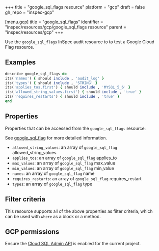 +++
title = "google_sql_flags resource"
platform = "gcp"
draft = false
gh_repo = "inspec-gcp"

[menu.gcp]
title = "google_sql_flags"
identifier = "inspec/resources/gcp/google_sql_flags resource"
parent = "inspec/resources/gcp"
+++

Use the `google_sql_flags` InSpec audit resource to to test a Google Cloud Flag resource.

## Examples

```ruby
describe google_sql_flags do
its('names') { should include , 'audit_log' }
its('types') { should include , 'STRING' }
its('applies_tos.first') { should include , 'MYSQL_5_6' }
its('allowed_string_values.first') { should include , 'true' }
its('requires_restarts') { should include , 'true' }
end
```

## Properties

Properties that can be accessed from the `google_sql_flags` resource:

See [google_sql_flag](google_sql_flag) for more detailed information.

  * `allowed_string_values`: an array of `google_sql_flag` allowed_string_values
  * `applies_tos`: an array of `google_sql_flag` applies_to
  * `max_values`: an array of `google_sql_flag` max_value
  * `min_values`: an array of `google_sql_flag` min_value
  * `names`: an array of `google_sql_flag` name
  * `requires_restarts`: an array of `google_sql_flag` requires_restart
  * `types`: an array of `google_sql_flag` type

## Filter criteria

This resource supports all of the above properties as filter criteria, which can be used
with `where` as a block or a method.

## GCP permissions

Ensure the [Cloud SQL Admin API](https://console.cloud.google.com/apis/library/sqladmin.googleapis.com/) is enabled for the current project.
